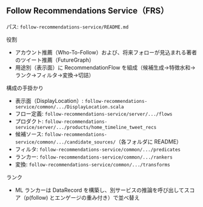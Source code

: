 ## Follow Recommendations Service（FRS）

パス: `follow-recommendations-service/README.md`

役割

- アカウント推薦（Who-To-Follow）および、将来フォローが見込まれる著者のツイート推薦（FutureGraph）
- 用途別（表示面）に RecommendationFlow を組成（候補生成→特徴水和→ランク→フィルタ→変換→切詰）

構成の手掛かり

- 表示面（DisplayLocation）: `follow-recommendations-service/common/.../DisplayLocation.scala`
- フロー定義: `follow-recommendations-service/server/.../flows`
- プロダクト: `follow-recommendations-service/server/.../products/home_timeline_tweet_recs`
- 候補ソース: `follow-recommendations-service/common/.../candidate_sources/`（各フォルダに README）
- フィルタ: `follow-recommendations-service/common/.../predicates`
- ランカー: `follow-recommendations-service/common/.../rankers`
- 変換: `follow-recommendations-service/common/.../transforms`

ランク

- ML ランカーは DataRecord を構築し、別サービスの推論を呼び出してスコア（p(follow) とエンゲージの重み付き）で並べ替え

